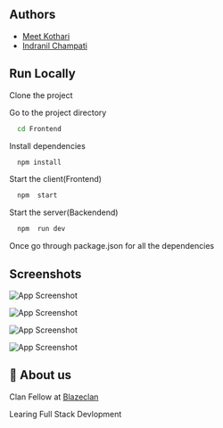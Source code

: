 
## Authors

- [Meet Kothari](https://github.com/mskothari07)
- [Indranil Champati](https://github.com/indranilchampati)


## Run Locally

Clone the project



Go to the project directory

```bash
  cd Frontend
```

Install dependencies

```bash
  npm install
```

Start the client(Frontend)

```bash
  npm  start
```

Start the server(Backendend)

```bash
  npm  run dev
```
Once go through package.json for all the dependencies

## Screenshots

![App Screenshot](https://imgur.com/0QLku2J.jpeg)

![App Screenshot](https://imgur.com/8ZQCBOg.jpeg)

![App Screenshot](https://imgur.com/oVClpLR.jpeg)

![App Screenshot](https://imgur.com/ORnEzLe.jpeg)


## 🚀 About us
Clan Fellow at [Blazeclan](https://www.blazeclan.com/)

Learing Full Stack Devlopment 




